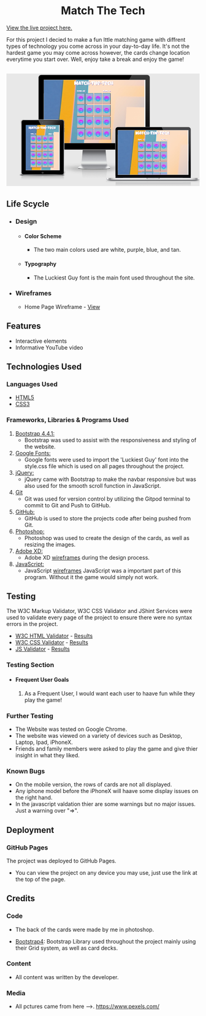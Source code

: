 <h1 align="center">Match The Tech</h1>

[View the live project here.](https://nickl98.github.io/MS2)

For this project I decied to make a fun lttle matching game with diffrent types of technology you come across in your day-to-day life. 
It's not the hardest game you may come across however, the cards change location everytime you start over. Well, enjoy take a break and enjoy the game!
 
<h2 align="center"><img src = "assets/pictures/Screenshots/RepsonsivePic.png"></h2>

## Life Scycle

-   ### Design
    -   #### Color Scheme
        -   The two main colors used are white, purple, blue, and tan.
    -   #### Typography
        -   The Luckiest Guy font is the main font used throughout the site. 

*   ### Wireframes

    -   Home Page Wireframe - [View](https://github.com/nickl98/MS2/blob/master/assets/pictures/wireframe/Wireframe.png?raw=true)


    

## Features

-   Interactive elements
-   Informative YouTube video
## Technologies Used
### Languages Used

-   [HTML5](https://en.wikipedia.org/wiki/HTML5)
-   [CSS3](https://en.wikipedia.org/wiki/Cascading_Style_Sheets)

### Frameworks, Libraries & Programs Used

1. [Bootstrap 4.4.1:](https://getbootstrap.com/docs/4.4/getting-started/introduction/)
    - Bootstrap was used to assist with the responsiveness and styling of the website.
2. [Google Fonts:](https://fonts.google.com/)
    - Google fonts were used to import the 'Luckiest Guy' font into the style.css file which is used on all pages throughout the project.
4. [jQuery:](https://jquery.com/)
    - jQuery came with Bootstrap to make the navbar responsive but was also used for the smooth scroll function in JavaScript.
5. [Git](https://git-scm.com/)
    - Git was used for version control by utilizing the Gitpod terminal to commit to Git and Push to GitHub.
6. [GitHub:](https://github.com/)
    - GitHub is used to store the projects code after being pushed from Git.
7. [Photoshop:](https://www.adobe.com/ie/products/photoshop.html)
    - Photoshop was used to create the design of the cards, as well as resizing the images.
8. [Adobe XD:](https://adobe.xd.com/)
    - Adobe XD [wireframes](https://adobe.xd.com/) during the design process.
9. [JavaScript:](https://www.JavaScript.com/)
    - JavaScript [wireframes](https://www.JavaScript.com/) JavaScript was a important part of this program. Without it the game would simply not work.

## Testing

The W3C Markup Validator, W3C CSS Validator and JShint Services were used to validate every page of the project to ensure there were no syntax errors in the project.

-   [W3C HTML Validator](https://validator.w3.org/#validate_by_input) - [Results](https://github.com/nickl98/MS2/blob/master/assets/pictures/validation%20pictures/html-screenshot.png?raw=true)
-   [W3C CSS Validator](https://jigsaw.w3.org/css-validator/#validate_by_input) - [Results](https://github.com/nickl98/Roula/blob/master/images/Validation%20Pictures/css-validation.png)
-   [JS Validator](https://jshint.com/) - [Results](https://github.com/nickl98/MS2/blob/master/assets/pictures/validation%20pictures/javascript-screenshots.png?raw=true)
### Testing Section


-   #### Frequent User Goals

    1. As a Frequent User, I would want each user to haave fun while they play the game!


  
### Further Testing

-   The Website was tested on Google Chrome.
-   The website was viewed on a variety of devices such as Desktop, Laptop, Ipad, iPhoneX. 
-   Friends and family members were asked to play the game and give thier insight in what they liked.

### Known Bugs

-   On the mobile version, the rows of cards are not all displayed. 
-   Any iphone model before the iPhoneX will haave some display issues on the right hand.
-   In the javascript valdation thier are some warnings but no major issues. Just a warning over "=>".



## Deployment

### GitHub Pages

The project was deployed to GitHub Pages.

- You can view the project on any device you may use, just use the link at the top of the page.



## Credits

### Code

-   The back of the cards were made by me in photoshop.

-   [Bootstrap4](https://getbootstrap.com/docs/4.4/getting-started/introduction/): Bootstrap Library used throughout the project mainly using their Grid system, as well as card decks.


### Content

-   All content was written by the developer.



### Media

-   All pctures came from here -->. https://www.pexels.com/

